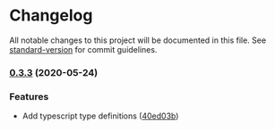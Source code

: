 # Changelog

All notable changes to this project will be documented in this file. See [standard-version](https://github.com/conventional-changelog/standard-version) for commit guidelines.

### [0.3.3](https://github.com/justinvdm/unroll-element/compare/v0.3.2...v0.3.3) (2020-05-24)


### Features

* Add typescript type definitions ([40ed03b](https://github.com/justinvdm/unroll-element/commit/40ed03b23302749b2459ea02e050e685725e437a))
